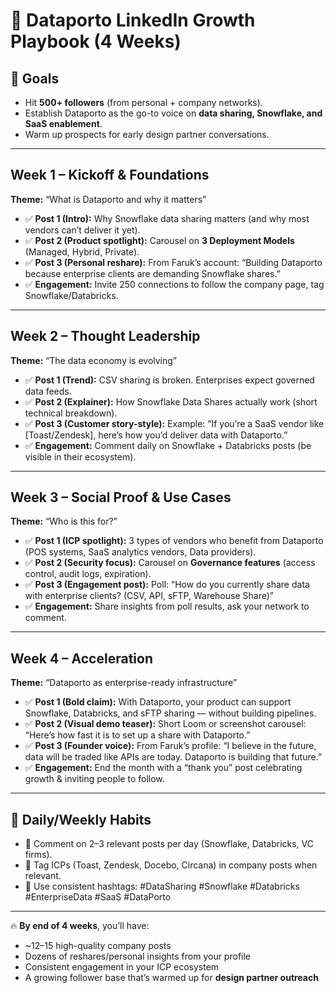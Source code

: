 # 📅 Dataporto LinkedIn Growth Playbook (4 Weeks)

## 🎯 Goals

- Hit **500+ followers** (from personal + company networks).
- Establish Dataporto as the go-to voice on **data sharing, Snowflake, and SaaS enablement**.
- Warm up prospects for early design partner conversations.

---

## Week 1 – Kickoff & Foundations

**Theme:** “What is Dataporto and why it matters”

- ✅ **Post 1 (Intro):** Why Snowflake data sharing matters (and why most vendors can’t deliver it yet).
- ✅ **Post 2 (Product spotlight):** Carousel on **3 Deployment Models** (Managed, Hybrid, Private).
- ✅ **Post 3 (Personal reshare):** From Faruk’s account: “Building Dataporto because enterprise clients are demanding Snowflake shares.”
- ✅ **Engagement:** Invite 250 connections to follow the company page, tag Snowflake/Databricks.

---

## Week 2 – Thought Leadership

**Theme:** “The data economy is evolving”

- ✅ **Post 1 (Trend):** CSV sharing is broken. Enterprises expect governed data feeds.
- ✅ **Post 2 (Explainer):** How Snowflake Data Shares actually work (short technical breakdown).
- ✅ **Post 3 (Customer story-style):** Example: “If you’re a SaaS vendor like [Toast/Zendesk], here’s how you’d deliver data with Dataporto.”
- ✅ **Engagement:** Comment daily on Snowflake + Databricks posts (be visible in their ecosystem).

---

## Week 3 – Social Proof & Use Cases

**Theme:** “Who is this for?”

- ✅ **Post 1 (ICP spotlight):** 3 types of vendors who benefit from Dataporto (POS systems, SaaS analytics vendors, Data providers).
- ✅ **Post 2 (Security focus):** Carousel on **Governance features** (access control, audit logs, expiration).
- ✅ **Post 3 (Engagement post):** Poll: “How do you currently share data with enterprise clients? (CSV, API, sFTP, Warehouse Share)”
- ✅ **Engagement:** Share insights from poll results, ask your network to comment.

---

## Week 4 – Acceleration

**Theme:** “Dataporto as enterprise-ready infrastructure”

- ✅ **Post 1 (Bold claim):** With Dataporto, your product can support Snowflake, Databricks, and sFTP sharing — without building pipelines.
- ✅ **Post 2 (Visual demo teaser):** Short Loom or screenshot carousel: “Here’s how fast it is to set up a share with Dataporto.”
- ✅ **Post 3 (Founder voice):** From Faruk’s profile: “I believe in the future, data will be traded like APIs are today. Dataporto is building that future.”
- ✅ **Engagement:** End the month with a “thank you” post celebrating growth & inviting people to follow.

---

## 🔑 Daily/Weekly Habits

- 📌 Comment on 2–3 relevant posts per day (Snowflake, Databricks, VC firms).
- 📌 Tag ICPs (Toast, Zendesk, Docebo, Circana) in company posts when relevant.
- 📌 Use consistent hashtags: #DataSharing #Snowflake #Databricks #EnterpriseData #SaaS #DataPorto

---

🔥 **By end of 4 weeks**, you’ll have:

- ~12–15 high-quality company posts
- Dozens of reshares/personal insights from your profile
- Consistent engagement in your ICP ecosystem
- A growing follower base that’s warmed up for **design partner outreach**
